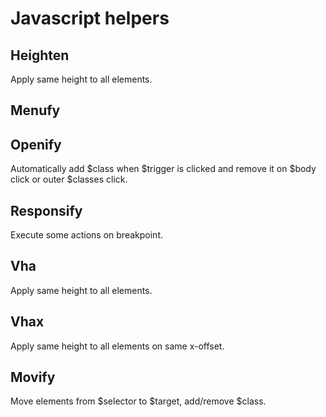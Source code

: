 # Javascript helpers

## Heighten
Apply same height to all elements.

## Menufy


## Openify
Automatically add $class when $trigger is clicked and remove it on $body click or outer $classes click.

## Responsify
Execute some actions on breakpoint.

## Vha
Apply same height to all elements.

## Vhax
Apply same height to all elements on same x-offset.

## Movify
Move elements from $selector to $target, add/remove $class.